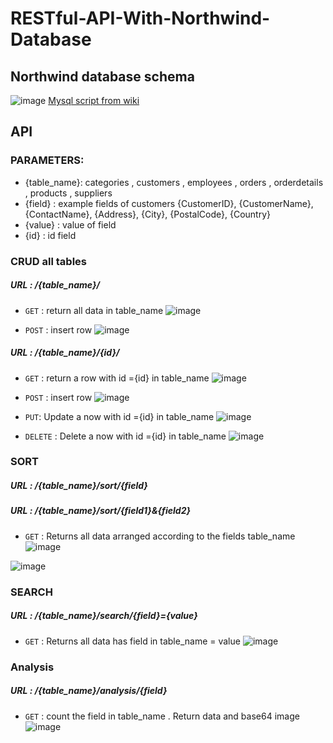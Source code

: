 #  RESTful-API-With-Northwind-Database

##  Northwind database schema 
![image](https://user-images.githubusercontent.com/63099899/202976369-5d4a9c36-8565-4b71-bd2e-a3117e764620.png)
 [Mysql script from wiki](https://en.wikiversity.org/wiki/Database_Examples/Northwind/MySQL)

## API
### PARAMETERS: 
 - {table_name}: categories , customers , employees , orders , orderdetails , products , suppliers
 - {field} : example fields of customers {CustomerID}, {CustomerName}, {ContactName}, {Address}, {City}, {PostalCode}, {Country}
 - {value} : value of field
 - {id} : id field
### CRUD all tables
##### **URL** : /{table_name}/
 - `GET`  : return all data in  table_name
  ![image](https://user-images.githubusercontent.com/63099899/202987741-cce6f293-4e71-4adf-9094-429aceb32852.png)

 - `POST` : insert row
 ![image](https://user-images.githubusercontent.com/63099899/202987981-1c42d340-32cc-4bf1-90a2-753f3792e8f3.png)

##### **URL** : /{table_name}/{id}/
 - `GET`  : return a row with id ={id} in table_name
 ![image](https://user-images.githubusercontent.com/63099899/202987534-8265488d-fd20-4a9d-b190-ad8ae1a47edc.png)

 - `POST` : insert row
 ![image](https://user-images.githubusercontent.com/63099899/202987462-571695b4-f7f0-476a-bc65-58d2ca85054e.png)

 - `PUT`: Update a now with id ={id} in table_name
 ![image](https://user-images.githubusercontent.com/63099899/202987298-acba7edb-4f5d-4372-89cd-beb0fa7e4945.png)

 - `DELETE` : Delete a now with id ={id} in table_name
 ![image](https://user-images.githubusercontent.com/63099899/202986955-27233d28-6c87-4f44-8f32-400f59907307.png)

### SORT 
##### **URL** : /{table_name}/sort/{field}
##### **URL** : /{table_name}/sort/{field1}&{field2}

 - `GET`  : Returns all data arranged according to the fields table_name
 ![image](https://user-images.githubusercontent.com/63099899/202987644-6657bb0e-7e81-4337-998b-0f47e5b274fd.png)

 ![image](https://user-images.githubusercontent.com/63099899/202986659-7c1edef5-025f-4134-9cb6-1e82cd1294b5.png)

### SEARCH
##### **URL** : /{table_name}/search/{field}={value}
 -  `GET`  : Returns all data has field in table_name = value
 ![image](https://user-images.githubusercontent.com/63099899/202986571-2a630ca9-7ac0-4973-9ae8-e3e87fb2466f.png)

### Analysis

  
##### **URL** : /{table_name}/analysis/{field}
 - `GET`  : count the field in table_name . Return data and base64 image
![image](https://user-images.githubusercontent.com/63099899/202986344-c9da8210-a34c-49b6-a3a3-e1a4917d0e16.png)

  
